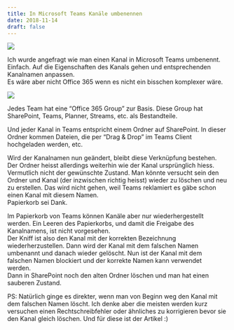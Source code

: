 ```yaml
---
title: In Microsoft Teams Kanäle umbenennen
date: 2018-11-14
draft: false
---
```


![](https://cdn-images-1.medium.com/max/1200/1*XNYKxr4pCeAkE2W64iVr1A.png)

Ich wurde angefragt wie man einen Kanal in Microsoft Teams umbenennt. Einfach. Auf die Eigenschaften des Kanals gehen und entsprechenden Kanalnamen anpassen.   
Es wäre aber nicht Office 365 wenn es nicht ein bisschen komplexer wäre.

![](https://cdn-images-1.medium.com/max/1200/1*1UxgDgtyeySMGp4-cvsrUA.png)

Jedes Team hat eine “Office 365 Group” zur Basis. Diese Group hat SharePoint, Teams, Planner, Streams, etc. als Bestandteile.

Und jeder Kanal in Teams entspricht einem Ordner auf SharePoint. In dieser Ordner kommen Dateien, die per “Drag & Drop” im Teams Client hochgeladen werden, etc.

Wird der Kanalnamen nun geändert, bleibt diese Verknüpfung bestehen. Der Ordner heisst allerdings weiterhin wie der Kanal ursprünglich hiess. Vermutlich nicht der gewünschte Zustand. Man könnte versucht sein den Ordner und Kanal (der inzwischen richtig heisst) wieder zu löschen und neu zu erstellen. Das wird nicht gehen, weil Teams reklamiert es gäbe schon einen Kanal mit diesem Namen.   
Papierkorb sei Dank.

Im Papierkorb von Teams können Kanäle aber nur wiederhergestellt werden. Ein Leeren des Papierkorbs, und damit die Freigabe des Kanalnamens, ist nicht vorgesehen.   
Der Kniff ist also den Kanal mit der korrekten Bezeichnung wiederherzustellen. Dann wird der Kanal mit dem falschen Namen umbenannt und danach wieder gelöscht. Nun ist der Kanal mit dem falschen Namen blockiert und der korrekte Namen kann verwendet werden.   
Dann in SharePoint noch den alten Ordner löschen und man hat einen sauberen Zustand.

PS: Natürlich ginge es direkter, wenn man von Beginn weg den Kanal mit dem falschen Namen löscht. Ich denke aber die meisten werden kurz versuchen einen Rechtschreibfehler oder ähnliches zu korrigieren bevor sie den Kanal gleich löschen. Und für diese ist der Artikel :)